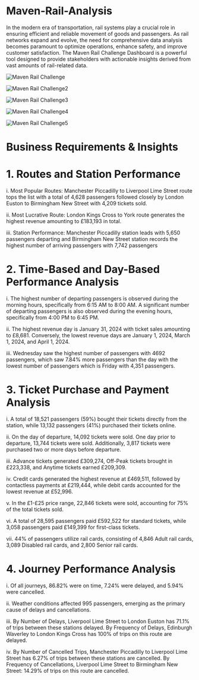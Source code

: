 # Maven-Rail-Analysis
In the modern era of transportation, rail systems play a crucial role in ensuring efficient and reliable movement of goods and passengers. As rail networks expand and evolve, the need for comprehensive data analysis becomes paramount to optimize operations, enhance safety, and improve customer satisfaction. The Maven Rail Challenge Dashboard is a powerful tool designed to provide stakeholders with actionable insights derived from vast amounts of rail-related data.

![Maven Rail Challenge](https://github.com/Adefemi010/Maven-Rail-Analysis/assets/149597242/15b4f133-add9-49ff-b613-1a48b8eaf7aa)

![Maven Rail Challenge2](https://github.com/Adefemi010/Maven-Rail-Analysis/assets/149597242/7d688560-d9ad-405d-94d8-6402a282b72c)

![Maven Rail Challenge3](https://github.com/Adefemi010/Maven-Rail-Analysis/assets/149597242/26bf5a11-c777-41a3-90b0-51a92cb4deb3)

![Maven Rail Challenge4](https://github.com/Adefemi010/Maven-Rail-Analysis/assets/149597242/03e34f8c-6434-4689-8cf1-dc22b6fac12d)


![Maven Rail Challenge5](https://github.com/Adefemi010/Maven-Rail-Analysis/assets/149597242/f2c18d50-eb18-4d01-8905-e3b1990a7497)

# Business Requirements & Insights
# 1.	Routes and Station Performance
i.	Most Popular Routes: Manchester Piccadilly to Liverpool Lime Street route tops the list with a total of 4,628 passengers followed closely by London Euston to Birmingham New Street with 4,209 tickets sold.

ii.	  Most Lucrative Route: London Kings Cross to York route generates the highest revenue amounting to £183,193 in total.

iii.	Station Performance: Manchester Piccadilly station leads with 5,650 passengers departing and Birmingham New Street station records the highest number of arriving passengers with 7,742 passengers

# 2. Time-Based and Day-Based Performance Analysis
i.	The highest number of departing passengers is observed during the morning hours, specifically from 6:15 AM to 8:00 AM. A significant number of departing passengers is also observed during the evening hours, specifically from 4:00 PM to 6:45 PM.

ii.	The highest revenue day is January 31, 2024 with ticket sales amounting to £8,681. Conversely, the lowest revenue days are January 1, 2024, March 1, 2024, and April 1, 2024.

iii.	Wednesday saw the highest number of passengers with 4692 passengers, which saw 7.84% more passengers than the day with the lowest number of passengers which is  Friday with 4,351 passengers.

# 3.  Ticket Purchase and Payment Analysis
i.	A total of 18,521 passengers (59%) bought their tickets directly from the station, while 13,132 passengers (41%) purchased their tickets online.

ii.	On the day of departure, 14,092 tickets were sold. One day prior to departure, 13,744 tickets were sold. Additionally, 3,817 tickets were purchased two or more days before departure.

iii.	 Advance tickets generated £309,274, Off-Peak tickets brought in £223,338, and Anytime tickets earned £209,309.

iv.	Credit cards generated the highest revenue at £469,511, followed by contactless payments at £219,444, while debit cards accounted for the lowest revenue at £52,996.

v.	 In the £1-£25 price range, 22,846 tickets were sold, accounting for 75% of the total tickets sold.

vi.	A total of 28,595 passengers paid £592,522 for standard tickets, while 3,058 passengers paid £149,399 for first-class tickets.

vii.	44% of passengers utilize rail cards, consisting of 4,846 Adult rail cards, 3,089 Disabled rail cards, and 2,800 Senior rail cards.

# 4. Journey Performance Analysis
i.	Of all journeys, 86.82% were on time, 7.24% were delayed, and 5.94% were cancelled.

ii.	Weather conditions affected 995 passengers, emerging as the primary cause of delays and cancellations.

iii.	 By Number of Delays, Liverpool Lime Street to London Euston has 71.1% of trips between these stations delayed. By Frequency of Delays, Edinburgh Waverley to London Kings Cross has 100% of trips on this route are delayed.

iv.	By Number of Cancelled Trips, Manchester Piccadilly to Liverpool Lime Street has 6.27% of trips between these stations are cancelled. By Frequency of Cancellations, Liverpool Lime Street to Birmingham New Street: 14.29% of trips on this route are cancelled.
